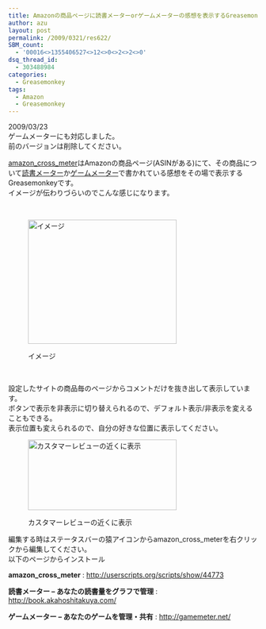 ```yaml
---
title: Amazonの商品ページに読書メーターorゲームメーターの感想を表示するGreasemonkey
author: azu
layout: post
permalink: /2009/0321/res622/
SBM_count:
  - '00016<>1355406527<>12<>0<>2<>2<>0'
dsq_thread_id:
  - 303488984
categories:
  - Greasemonkey
tags:
  - Amazon
  - Greasemonkey
---
```

2009/03/23  
ゲームメーターにも対応しました。  
前のバージョンは削除してください。

[amazon\_cross\_meter][1]はAmazonの商品ページ(ASINがある)にて、その商品について[読書メーター][2]か[ゲームメーター][3]で書かれている感想をその場で表示するGreasemonkeyです。  
イメージが伝わりづらいのでこんな感じになります。

<p style="text-align: center;">
   
</p><figure id="attachment_623" style="width: 300px;" class="wp-caption aligncenter">

[<img class="size-medium wp-image-623" title="sstoradora" src="http://wordpress.local/wp-content/uploads/2009/03/sstoradora-300x250.png" alt="イメージ" width="300" height="250" />][4]<figcaption class="wp-caption-text">イメージ</figcaption></figure> 
<br class="spacer_" />

設定したサイトの商品毎のページからコメントだけを抜き出して表示しています。  
ボタンで表示を非表示に切り替えられるので、デフォルト表示/非表示を変えることもできる。  
表示位置も変えられるので、自分の好きな位置に表示してください。<figure id="attachment_624" style="width: 300px;" class="wp-caption aligncenter">

[<img class="size-medium wp-image-624" title="sshot-2009-03-21-16-02-42" src="http://wordpress.local/wp-content/uploads/2009/03/sshot-2009-03-21-16-02-42-300x142.png" alt="カスタマーレビューの近くに表示" width="300" height="142" />][5]<figcaption class="wp-caption-text">カスタマーレビューの近くに表示</figcaption></figure> 
編集する時はステータスバーの猿アイコンからamazon\_cross\_meterを右クリックから編集してください。  
以下のページからインストール

**amazon\_cross\_meter**
:   <http://userscripts.org/scripts/show/44773>

**読書メーター &#8211; あなたの読書量をグラフで管理**
:   <http://book.akahoshitakuya.com/>

**ゲームメーター &#8211; あなたのゲームを管理・共有**
:   <http://gamemeter.net/>

 [1]: http://userscripts.org/scripts/show/44773
 [2]: http://book.akahoshitakuya.com/
 [3]: http://gamemeter.net/
 [4]: http://wordpress.local/wp-content/uploads/2009/03/sstoradora.png
 [5]: http://wordpress.local/wp-content/uploads/2009/03/sshot-2009-03-21-16-02-42.png